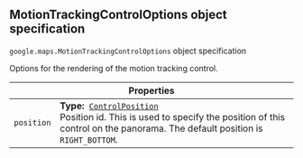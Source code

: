 <h2 id="MotionTrackingControlOptions"> MotionTrackingControlOptions object specification </h2><p>
<code><span itemprop="path">google.maps</span>.<span itemprop="name">MotionTrackingControlOptions</span></code>
object specification
</p><p>Options for the rendering of the motion tracking control.</p><div class="devsite-table-wrapper"><table class="properties responsive" summary="interface MotionTrackingControlOptions - Properties">
<thead>
<tr><th colspan="2">Properties</th>
</tr></thead>
<tbody>
<tr>
<td><code><span>position</span></code></td>
<td><div><strong>Type:</strong>&nbsp; <code><a href="https://github.com/amenadiel/google-maps-documentation/blob/master/docs/ControlPosition.md">ControlPosition</a></code></div>
<div class="desc">Position id. This is used to specify the position of this control on the panorama. The default position is <code>RIGHT_BOTTOM</code>.</div></td>
</tr>
</tbody>
</table></div>